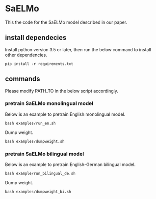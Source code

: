 # SaELMo
This the code for the SaELMo model described in our paper.


## install dependecies
Install python version 3.5 or later, then run the below command to install other dependencies.

```
pip install -r requirements.txt 
```

## commands
Please modify PATH_TO in the below script accordingly.

### pretrain SaELMo monolingual model
Below is an example to pretrain English monolingual model.

```
bash examples/run_en.sh 
```

Dump weight.

```
bash examples/dumpweight.sh
```

### pretrain SaELMo bilingual model
Below is an example to pretrain English-German bilingual model.

```
bash example/run_bilingual_de.sh
```

Dump weight.
```
bash examples/dumpweight_bi.sh
```
